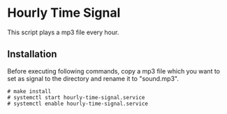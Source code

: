 # Hourly Time Signal

This script plays a mp3 file every hour.

## Installation
Before executing following commands, copy a mp3 file which you want to set as signal to the directory and rename it to "sound.mp3".
```
# make install
# systemctl start hourly-time-signal.service
# systemctl enable hourly-time-signal.service
```
